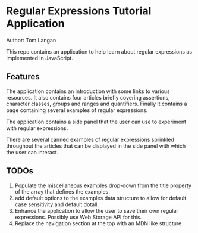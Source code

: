 # Regular Expressions Tutorial Application

Author: Tom Langan

This repo contains an application to help learn about regular expressions as implemented in JavaScript.

## Features

The application contains an introduction with some links to various resources. It also contains four articles briefly covering assertions, character classes, groups and ranges and quantifiers. Finally it contains a page containing several examples of regular expressions.

The application contains a side panel that the user can use to experiment with regular expressions.

There are several canned examples of regular expressions sprinkled throughout the articles that can be displayed in the side panel with which the user can interact.

## TODOs

1. Populate the miscellaneous examples drop-down from the title property of the array that defines the examples.
1. add default options to the examples data structure to allow for default case sensitivity and default dotall.
1. Enhance the application to allow the user to save their own regular expressions. Possibly use Web Storage API for this.
1. Replace the navigation section at the top with an MDN like structure
